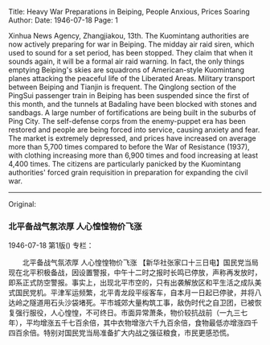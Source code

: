 Title: Heavy War Preparations in Beiping, People Anxious, Prices Soaring
Author:
Date: 1946-07-18
Page: 1

Xinhua News Agency, Zhangjiakou, 13th. The Kuomintang authorities are now actively preparing for war in Beiping. The midday air raid siren, which used to sound for a set period, has been stopped. They claim that when it sounds again, it will be a formal air raid warning. In fact, the only things emptying Beiping's skies are squadrons of American-style Kuomintang planes attacking the peaceful life of the Liberated Areas. Military transport between Beiping and Tianjin is frequent. The Qinglong section of the PingSui passenger train in Beiping has been suspended since the first of this month, and the tunnels at Badaling have been blocked with stones and sandbags. A large number of fortifications are being built in the suburbs of Ping City. The self-defense corps from the enemy-puppet era has been restored and people are being forced into service, causing anxiety and fear. The market is extremely depressed, and prices have increased on average more than 5,700 times compared to before the War of Resistance (1937), with clothing increasing more than 6,900 times and food increasing at least 4,400 times. The citizens are particularly panicked by the Kuomintang authorities' forced grain requisition in preparation for expanding the civil war.



<hr /> 

Original: 


### 北平备战气氛浓厚  人心惶惶物价飞涨

1946-07-18
第1版()
专栏：

　　北平备战气氛浓厚
    人心惶惶物价飞涨
    【新华社张家口十三日电】国民党当局现在北平积极备战，因设置警报，中午十二时之报时长鸣已停放，声称再发放时，即系正式防空警报。事实上，出现北平市空的，只有出袭解放区和平生活之成队美式国民党机。平津军运频繁，北平青龙段平绥客车，自本月一日起已停驶，并将八达岭之隧道用石头沙袋堵死。平市城郊大量构筑工事，敌伪时代之自卫团，已被恢复强行服役，人心惶惶，不可终日。市面异常萧条，物价较抗战前（一九三七年），平均增涨五千七百余倍，其中衣物增涨六千九百余倍，食物最低亦增涨四千四百余倍。特别对国民党当局准备扩大内战之强征粮食，市民更感恐慌。
